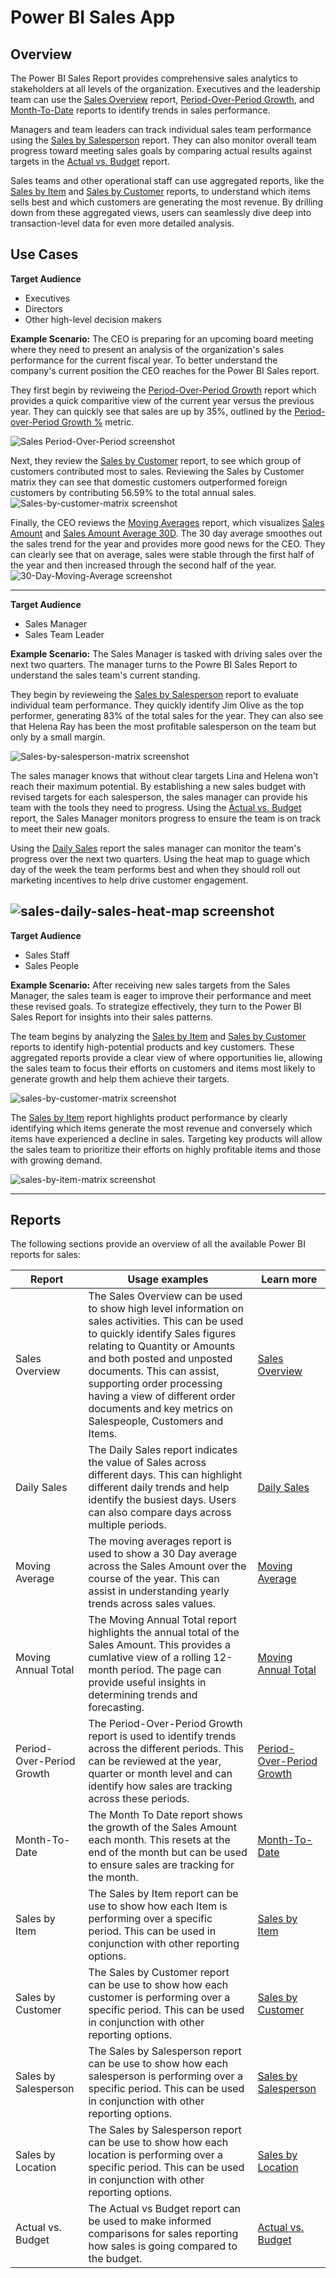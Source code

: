 # Power BI Sales App

## Overview

The Power BI Sales Report provides comprehensive sales analytics to stakeholders at all levels of the organization. Executives and the leadership team can use the [Sales Overview](#TODO) report,  [Period-Over-Period Growth](#TODO), and [Month-To-Date](#TODO) reports to identify trends in sales performance.

Managers and team leaders can track individual sales team performance using the  [Sales by Salesperson](#TODO) report. They can also monitor overall team progress toward meeting sales goals by comparing actual results against targets in the [Actual vs. Budget](actual-vs-budget.md)  report.

Sales teams and other operational staff can use aggregated reports, like the [Sales by Item](#TODO) and [Sales by Customer](#TODO) reports, to understand which items sells best and which customers are generating the most revenue. By drilling down from these aggregated views, users can seamlessly dive deep into transaction-level data for even more detailed analysis.

## Use Cases

**Target Audience**

- Executives
- Directors
- Other high-level decision makers

**Example Scenario:** The CEO is preparing for an upcoming board meeting where they need to present an analysis of the organization's sales performance for the current fiscal year. To better understand the company's current position the CEO reaches for the Power BI Sales report. 

They first begin by reviweing the [Period-Over-Period Growth](#TODO) report which provides a quick comparitive view of the current year versus the previous year. They can quickly see that sales are up by 35%, outlined by the [Period-over-Period Growth %](#TODO) metric. 

![Sales Period-Over-Period screenshot](/business-central/media/sales/sales-period-over-period-fiscal-year.png "Sales Period-Over-Period - Screenshot")

Next, they review the [Sales by Customer](#TODO) report, to see which group of customers contributed most to sales. Reviewing the Sales by Customer matrix they can see that domestic customers outperformed foreign customers by contributing 56.59% to the total annual sales. 
![Sales-by-customer-matrix screenshot](/business-central/media/sales/sales-by-customer-matrix.png "Sales-by-customer-matrix - Screenshot")

Finally, the CEO reviews the [Moving Averages](#TODO) report, which visualizes [Sales Amount](#TODO) and [Sales Amount Average 30D](#TODO). The 30 day average smoothes out the sales trend for the year and provides more good news for the CEO. They can clearly see that on average, sales were stable through the first half of the year and then increased through the second half of the year. 
![30-Day-Moving-Average screenshot](/business-central/media/sales/30-Day-Moving-Average.png "30-Day-Moving-Average - Screenshot")

---
**Target Audience**

- Sales Manager
- Sales Team Leader

**Example Scenario:** 
The Sales Manager is tasked with driving sales over the next two quarters. The manager turns to the Powre BI Sales Report to understand the sales team's current standing. 

They begin by revieweing the [Sales by Salesperson](#TODO) report to evaluate individual team performance. They quickly identify Jim Olive as the top performer, generating 83% of the total sales for the year. They can also see that Helena Ray has been the most profitable salesperson on the team but only by a small margin. 

![Sales-by-salesperson-matrix screenshot](/business-central/media/sales/sales-by-salesperson-matrix.png "Sales-by-salesperson-matrix - Screenshot")

The sales manager knows that without clear targets Lina and Helena won't reach their maximum potential. By establishing a new sales budget with revised targets for each salesperson, the sales manager can provide his team with the tools they need to progress. Using the [Actual vs. Budget](actual-vs-budget.md) report, the Sales Manager monitors progress to ensure the team is on track to meet their new goals.

Using the [Daily Sales](#TODO) report the sales manager can monitor the team's progress over the next two quarters. Using the heat map to guage which day of the week the team performs best and when they should roll out marketing incentives to help drive customer engagement.

![sales-daily-sales-heat-map screenshot](/business-central/media/sales/sales-daily-sales-heat-map.png "sales-daily-sales-heat-map - Screenshot")
---

**Target Audience**

- Sales Staff
- Sales People

**Example Scenario:** After receiving new sales targets from the Sales Manager, the sales team is eager to improve their performance and meet these revised goals. To strategize effectively, they turn to the Power BI Sales Report for insights into their sales patterns. 

The team begins by analyzing the [Sales by Item](#TODO) and [Sales by Customer](#TODO) reports to identify high-potential products and key customers. These aggregated reports provide a clear view of where opportunities lie, allowing the sales team to focus their efforts on customers and items most likely to generate growth and help them achieve their targets. 

![sales-by-customer-matrix screenshot](/business-central/media/sales/sales-by-customer-matrix-2.png "sales-by-customer-matrix - Screenshot")

The [Sales by Item](#TODO) report highlights product performance by clearly identifying which items generate the most revenue and conversely which items have experienced a decline in sales. Targeting key products will allow the sales team to prioritize their efforts on highly profitable items and those with growing demand. 

![sales-by-item-matrix screenshot](/business-central/media/sales/sales-by-item-matrix.png "sales-by-item-matrix - Screenshot")

---

## Reports
The following sections provide an overview of all the available Power BI reports for sales:

| Report | Usage examples | Learn more |
| ------ | -------------- | ---------- |
| Sales Overview | The Sales Overview can be used to show high level information on sales activities. This can be used to quickly identify Sales figures relating to Quantity or Amounts and both posted and unposted documents. This can assist, supporting order processing having a view of different order documents and key metrics on Salespeople, Customers and Items. | [Sales Overview](#TODO) |
| Daily Sales | The Daily Sales report indicates the value of Sales across different days. This can highlight different daily trends and help identify the busiest days. Users can also compare days across multiple periods.| [Daily Sales](#TODO) |
| Moving Average | The moving averages report is used to show a 30 Day average across the Sales Amount over the course of the year. This can assist in understanding yearly trends across sales values. | [Moving Average](#TODO) |
| Moving Annual Total | The Moving Annual Total report highlights the annual total of the Sales Amount. This provides a cumlative view of a rolling 12-month period. The page can provide useful insights in determining trends and forecasting. | [Moving Annual Total](#TODO) |
| Period-Over-Period Growth | The Period-Over-Period Growth report is used to identify trends across the different periods. This can be reviewed at the year, quarter or month level and can identify how sales are tracking across these periods. | [Period-Over-Period Growth](#TODO) |
| Month-To-Date | The Month To Date report shows the growth of the Sales Amount each month. This resets at the end of the month but can be used to ensure sales are tracking for the month. | [Month-To-Date](#TODO) |
| Sales by Item | The Sales by Item report can be use to show how each Item is performing over a specific period. This can be used in conjunction with other reporting options. | [Sales by Item](#TODO) |
| Sales by Customer | The Sales by Customer report can be use to show how each customer is performing over a specific period. This can be used in conjunction with other reporting options. | [Sales by Customer](#TODO) |
| Sales by Salesperson | The Sales by Salesperson report can be use to show how each salesperson is performing over a specific period. This can be used in conjunction with other reporting options. | [Sales by Salesperson](#TODO) |
| Sales by Location |  The Sales by Salesperson report can be use to show how each location is performing over a specific period. This can be used in conjunction with other reporting options. | [Sales by Location](sales-by-location.md)  |
| Actual vs. Budget | The Actual vs Budget report can be used to make informed comparisons for sales reporting how sales is going compared to the budget. | [Actual vs. Budget](actual-vs-budget.md) |
